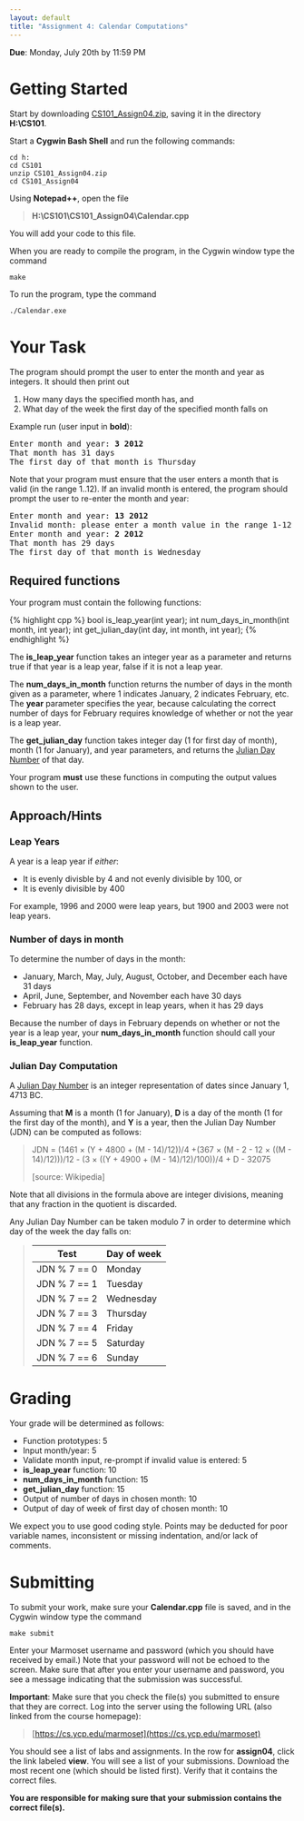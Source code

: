 ```yaml
---
layout: default
title: "Assignment 4: Calendar Computations"
---
```


**Due**: Monday, July 20th by 11:59 PM

Getting Started
===============

Start by downloading [CS101\_Assign04.zip](CS101_Assign04.zip), saving it in the directory **H:\\CS101**.

Start a **Cygwin Bash Shell** and run the following commands:

    cd h:
    cd CS101
    unzip CS101_Assign04.zip
    cd CS101_Assign04

Using **Notepad++**, open the file

> **H:\\CS101\\CS101\_Assign04\\Calendar.cpp**

You will add your code to this file.

When you are ready to compile the program, in the Cygwin window type the command

    make

To run the program, type the command

    ./Calendar.exe

Your Task
=========

The program should prompt the user to enter the month and year as integers. It should then print out

1.  How many days the specified month has, and
2.  What day of the week the first day of the specified month falls on

Example run (user input in **bold**):

<pre>
Enter month and year: <b>3 2012</b>
That month has 31 days
The first day of that month is Thursday
</pre>

Note that your program must ensure that the user enters a month that is valid (in the range 1..12). If an invalid month is entered, the program should prompt the user to re-enter the month and year:

<pre>
Enter month and year: <b>13 2012</b>
Invalid month: please enter a month value in the range 1-12
Enter month and year: <b>2 2012</b>
That month has 29 days
The first day of that month is Wednesday
</pre>

Required functions
------------------

Your program must contain the following functions:

{% highlight cpp %}
bool is_leap_year(int year);
int num_days_in_month(int month, int year);
int get_julian_day(int day, int month, int year);
{% endhighlight %}

The **is\_leap\_year** function takes an integer year as a parameter and returns true if that year is a leap year, false if it is not a leap year.

The **num\_days\_in\_month** function returns the number of days in the month given as a parameter, where 1 indicates January, 2 indicates February, etc. The **year** parameter specifies the year, because calculating the correct number of days for February requires knowledge of whether or not the year is a leap year.

The **get\_julian\_day** function takes integer day (1 for first day of month), month (1 for January), and year parameters, and returns the [Julian Day Number](http://en.wikipedia.org/wiki/Julian_day) of that day.

Your program **must** use these functions in computing the output values shown to the user.

Approach/Hints
--------------

### Leap Years

A year is a leap year if *either*:

-   It is evenly divisble by 4 and not evenly divisible by 100, or
-   It is evenly divisible by 400

For example, 1996 and 2000 were leap years, but 1900 and 2003 were not leap years.

### Number of days in month

To determine the number of days in the month:

-   January, March, May, July, August, October, and December each have 31 days
-   April, June, September, and November each have 30 days
-   February has 28 days, except in leap years, when it has 29 days

Because the number of days in February depends on whether or not the year is a leap year, your **num\_days\_in\_month** function should call your **is\_leap\_year** function.

### Julian Day Computation

A [Julian Day Number](http://en.wikipedia.org/wiki/Julian_day) is an integer representation of dates since January 1, 4713 BC.

Assuming that **M** is a month (1 for January), **D** is a day of the month (1 for the first day of the month), and **Y** is a year, then the Julian Day Number (JDN) can be computed as follows:

> JDN = (1461 × (Y + 4800 + (M - 14)/12))/4 +(367 × (M - 2 - 12 × ((M - 14)/12)))/12 - (3 × ((Y + 4900 + (M - 14)/12)/100))/4 + D - 32075
>
> [source: Wikipedia]

Note that all divisions in the formula above are integer divisions, meaning that any fraction in the quotient is discarded.

Any Julian Day Number can be taken modulo 7 in order to determine which day of the week the day falls on:

> Test | Day of week
> ---- | -----------
> JDN % 7 == 0 | Monday
> JDN % 7 == 1 | Tuesday
> JDN % 7 == 2 | Wednesday
> JDN % 7 == 3 | Thursday
> JDN % 7 == 4 | Friday
> JDN % 7 == 5 | Saturday
> JDN % 7 == 6 | Sunday

Grading
=======

Your grade will be determined as follows:

* Function prototypes: 5
* Input month/year: 5
* Validate month input, re-prompt if invalid value is entered: 5
* **is\_leap\_year** function: 10
* **num\_days\_in\_month** function: 15
* **get\_julian\_day** function: 15
* Output of number of days in chosen month: 10
* Output of day of week of first day of chosen month: 10

We expect you to use good coding style.  Points may be deducted for poor variable names, inconsistent or missing indentation, and/or lack of comments.

Submitting
==========

To submit your work, make sure your **Calendar.cpp** file is saved, and in the Cygwin window type the command

    make submit

Enter your Marmoset username and password (which you should have received by email.) Note that your password will not be echoed to the screen. Make sure that after you enter your username and password, you see a message indicating that the submission was successful.

**Important**: Make sure that you check the file(s) you submitted to ensure that they are correct. Log into the server using the following URL (also linked from the course homepage):

> [https://cs.ycp.edu/marmoset](https://cs.ycp.edu/marmoset)

You should see a list of labs and assignments. In the row for **assign04**, click the link labeled **view**. You will see a list of your submissions. Download the most recent one (which should be listed first). Verify that it contains the correct files.

**You are responsible for making sure that your submission contains the correct file(s).**
